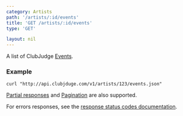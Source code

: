 ```yaml
---
category: Artists
path: '/artists/:id/events'
title: 'GET /artists/:id/events'
type: 'GET'

layout: nil
---
```


A list of ClubJudge [Events](#event-model).

### Example

```
curl "http://api.clubjduge.com/v1/artists/123/events.json"
```

[Partial responses](#partial-responses) and [Pagination](#pagination) are also supported.

For errors responses, see the [response status codes documentation](#response-status-codes).
